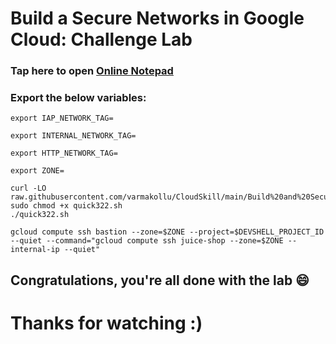 # Build a Secure Networks in Google Cloud: Challenge Lab


### Tap here to open [Online Notepad](https://www.rapidtables.com/tools/notepad.html#)


### Export the below variables:

```
export IAP_NETWORK_TAG=

export INTERNAL_NETWORK_TAG=

export HTTP_NETWORK_TAG=

export ZONE=
```

```
curl -LO raw.githubusercontent.com/varmakollu/CloudSkill/main/Build%20and%20Secure%20Networks%20in%20Google%20Cloud%3A%20Challenge%20Lab/quick322.sh
sudo chmod +x quick322.sh
./quick322.sh
```

```
gcloud compute ssh bastion --zone=$ZONE --project=$DEVSHELL_PROJECT_ID --quiet --command="gcloud compute ssh juice-shop --zone=$ZONE --internal-ip --quiet"
```

## Congratulations, you're all done with the lab 😄

# Thanks for watching :)
